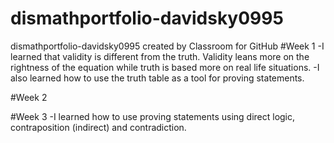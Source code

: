 # dismathportfolio-davidsky0995
dismathportfolio-davidsky0995 created by Classroom for GitHub
#Week 1
-I learned that validity is different from the truth. Validity leans more on the rightness of the equation while truth is based
more on real life situations.
-I also learned how to use the truth table as a tool for proving statements.

#Week 2

#Week 3
-I learned how to use proving statements using direct logic, contraposition (indirect) and contradiction. 
